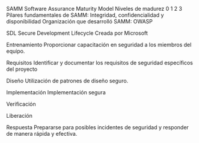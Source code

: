 SAMM
Software Assurance Maturity Model
Niveles de madurez 0 1 2 3
Pilares fundamentales de SAMM: Integridad, confidencialidad y disponibilidad
Organización que desarrolló SAMM: OWASP

SDL
Secure Development Lifecycle
Creada por Microsoft

Entrenamiento
    Proporcionar capacitación en seguridad a los miembros del equipo.

Requisitos 
    Identificar y documentar los requisitos de seguridad específicos del proyecto
    
Diseño 
    Utilización de patrones de diseño seguro.

Implementación 
    Implementación segura

Verificación 

Liberación 

Respuesta 
    Prepararse para posibles incidentes de seguridad y responder de manera rápida y efectiva.